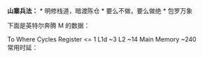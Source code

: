 **山寨兵法：**
* 
明修栈道，暗渡陈仓
* 
要么不做，要么做绝
* 
包罗万象

下面是英特尔奔腾 M 的数据：
<tbody>
<tr>
<th>To Where</th>
<th>Cycles</th>
</tr>
<tr>
<td>Register</td>
<td>&lt;= 1</td>
</tr>
<tr>
<td>L1d</td>
<td>~3</td>
</tr>
<tr>
<td>L2</td>
<td>~14</td>
</tr>
<tr>
<td>Main Memory</td>
<td>~240</td>
</tr>
</tbody><br>
常用时延：
